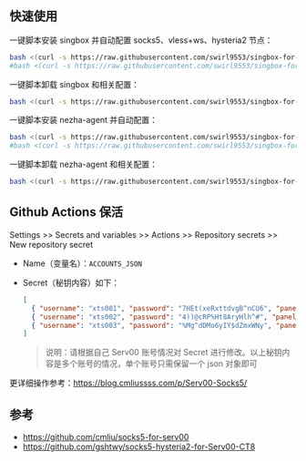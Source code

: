 ## 快速使用

一键脚本安装 singbox 并自动配置 socks5、vless+ws、hysteria2 节点：

```bash
bash <(curl -s https://raw.githubusercontent.com/swirl9553/singbox-for-serv00/main/singbox/singbox_install.sh)
#bash <(curl -s https://raw.githubusercontent.com/swirl9553/singbox-for-serv00/refs/heads/main/singbox/singbox_install.sh)
```

一键脚本卸载 singbox 和相关配置：

```bash
bash <(curl -s https://raw.githubusercontent.com/swirl9553/singbox-for-serv00/main/singbox/singbox_uninstall.sh)
```


一键脚本安装 nezha-agent 并自动配置：

```bash
bash <(curl -s https://raw.githubusercontent.com/swirl9553/singbox-for-serv00/main/nezha/nezha_install.sh)
#bash <(curl -s https://raw.githubusercontent.com/swirl9553/singbox-for-serv00/refs/heads/main/nezha/nezha_install.sh)
```

一键脚本卸载 nezha-agent 和相关配置：

```bash
bash <(curl -s https://raw.githubusercontent.com/swirl9553/singbox-for-serv00/main/nezha/nezha_uninstall.sh)
```




## Github Actions 保活

Settings >> Secrets and variables >> Actions >> Repository secrets >> New repository secret
- Name（变量名）：`ACCOUNTS_JSON`
- Secret（秘钥内容）如下：

    ```json
    [
      { "username": "xts001", "password": "7HEt(xeRxttdvgB^nCU6", "panel": "panel4.serv00.com", "ssh": "s4.serv00.com" },
      { "username": "xts002", "password": "4))@cRP%Ht8AryHlh^#", "panel": "panel7.serv00.com", "ssh": "s7.serv00.com" },
      { "username": "xts003", "password": "%Mg^dDMo6yIY$dZmxWNy", "panel": "panel.ct8.pl", "ssh": "s1.ct8.pl" }
    ]
    ```
    
    > 说明：请根据自己 Serv00 账号情况对 Secret 进行修改。以上秘钥内容是多个账号的情况，单个账号只需保留一个 json 对象即可

更详细操作参考：https://blog.cmliussss.com/p/Serv00-Socks5/

## 参考

- https://github.com/cmliu/socks5-for-serv00
- https://github.com/gshtwy/socks5-hysteria2-for-Serv00-CT8
